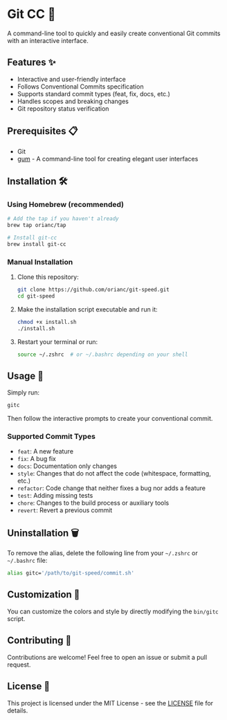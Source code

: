 # Git CC 🚀

A command-line tool to quickly and easily create conventional Git commits with an interactive interface.

## Features ✨

- Interactive and user-friendly interface
- Follows Conventional Commits specification
- Supports standard commit types (feat, fix, docs, etc.)
- Handles scopes and breaking changes
- Git repository status verification

## Prerequisites 📋

- Git
- [gum](https://github.com/charmbracelet/gum) - A command-line tool for creating elegant user interfaces

## Installation 🛠️

### Using Homebrew (recommended)

```bash
# Add the tap if you haven't already
brew tap orianc/tap

# Install git-cc
brew install git-cc
```

### Manual Installation

1. Clone this repository:

   ```bash
   git clone https://github.com/orianc/git-speed.git
   cd git-speed
   ```

2. Make the installation script executable and run it:

   ```bash
   chmod +x install.sh
   ./install.sh
   ```

3. Restart your terminal or run:
   ```bash
   source ~/.zshrc  # or ~/.bashrc depending on your shell
   ```

## Usage 🚀

Simply run:

```bash
gitc
```

Then follow the interactive prompts to create your conventional commit.

### Supported Commit Types

- `feat`: A new feature
- `fix`: A bug fix
- `docs`: Documentation only changes
- `style`: Changes that do not affect the code (whitespace, formatting, etc.)
- `refactor`: Code change that neither fixes a bug nor adds a feature
- `test`: Adding missing tests
- `chore`: Changes to the build process or auxiliary tools
- `revert`: Revert a previous commit

## Uninstallation 🗑️

To remove the alias, delete the following line from your `~/.zshrc` or `~/.bashrc` file:

```bash
alias gitc='/path/to/git-speed/commit.sh'
```

## Customization 🎨

You can customize the colors and style by directly modifying the `bin/gitc` script.

## Contributing 🤝

Contributions are welcome! Feel free to open an issue or submit a pull request.

## License 📄

This project is licensed under the MIT License - see the [LICENSE](LICENSE) file for details.
